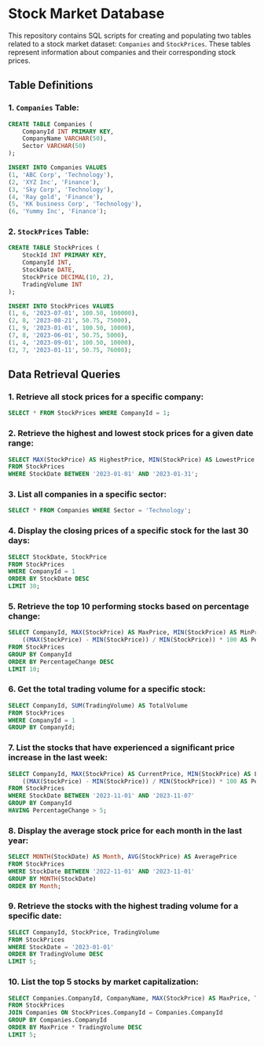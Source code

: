 # Stock Market Database

This repository contains SQL scripts for creating and populating two tables related to a stock market dataset: `Companies` and `StockPrices`. These tables represent information about companies and their corresponding stock prices.

## Table Definitions

### 1. `Companies` Table:

```sql
CREATE TABLE Companies (
    CompanyId INT PRIMARY KEY,
    CompanyName VARCHAR(50),
    Sector VARCHAR(50)
);

INSERT INTO Companies VALUES
(1, 'ABC Corp', 'Technology'),
(2, 'XYZ Inc', 'Finance'),
(3, 'Sky Corp', 'Technology'),
(4, 'Ray gold', 'Finance'),
(5, 'KK business Corp', 'Technology'),
(6, 'Yummy Inc', 'Finance');
```

### 2. `StockPrices` Table:

```sql
CREATE TABLE StockPrices (
    StockId INT PRIMARY KEY,
    CompanyId INT,
    StockDate DATE,
    StockPrice DECIMAL(10, 2),
    TradingVolume INT
);

INSERT INTO StockPrices VALUES
(1, 6, '2023-07-01', 100.50, 100000),
(2, 8, '2023-08-21', 50.75, 75000),
(1, 9, '2023-01-01', 100.50, 10000),
(7, 8, '2023-06-01', 50.75, 5000),
(1, 4, '2023-09-01', 100.50, 10000),
(2, 7, '2023-01-11', 50.75, 76000);
```

## Data Retrieval Queries

### 1. Retrieve all stock prices for a specific company:

```sql
SELECT * FROM StockPrices WHERE CompanyId = 1;
```

### 2. Retrieve the highest and lowest stock prices for a given date range:

```sql
SELECT MAX(StockPrice) AS HighestPrice, MIN(StockPrice) AS LowestPrice
FROM StockPrices
WHERE StockDate BETWEEN '2023-01-01' AND '2023-01-31';
```

### 3. List all companies in a specific sector:

```sql
SELECT * FROM Companies WHERE Sector = 'Technology';
```

### 4. Display the closing prices of a specific stock for the last 30 days:

```sql
SELECT StockDate, StockPrice
FROM StockPrices
WHERE CompanyId = 1
ORDER BY StockDate DESC
LIMIT 30;
```

### 5. Retrieve the top 10 performing stocks based on percentage change:

```sql
SELECT CompanyId, MAX(StockPrice) AS MaxPrice, MIN(StockPrice) AS MinPrice,
    ((MAX(StockPrice) - MIN(StockPrice)) / MIN(StockPrice)) * 100 AS PercentageChange
FROM StockPrices
GROUP BY CompanyId
ORDER BY PercentageChange DESC
LIMIT 10;
```

### 6. Get the total trading volume for a specific stock:

```sql
SELECT CompanyId, SUM(TradingVolume) AS TotalVolume
FROM StockPrices
WHERE CompanyId = 1
GROUP BY CompanyId;
```

### 7. List the stocks that have experienced a significant price increase in the last week:

```sql
SELECT CompanyId, MAX(StockPrice) AS CurrentPrice, MIN(StockPrice) AS LastWeekPrice,
    ((MAX(StockPrice) - MIN(StockPrice)) / MIN(StockPrice)) * 100 AS PercentageChange
FROM StockPrices
WHERE StockDate BETWEEN '2023-11-01' AND '2023-11-07'
GROUP BY CompanyId
HAVING PercentageChange > 5;
```

### 8. Display the average stock price for each month in the last year:

```sql
SELECT MONTH(StockDate) AS Month, AVG(StockPrice) AS AveragePrice
FROM StockPrices
WHERE StockDate BETWEEN '2022-11-01' AND '2023-11-01'
GROUP BY MONTH(StockDate)
ORDER BY Month;
```

### 9. Retrieve the stocks with the highest trading volume for a specific date:

```sql
SELECT CompanyId, StockPrice, TradingVolume
FROM StockPrices
WHERE StockDate = '2023-01-01'
ORDER BY TradingVolume DESC
LIMIT 5;
```

### 10. List the top 5 stocks by market capitalization:

```sql
SELECT Companies.CompanyId, CompanyName, MAX(StockPrice) AS MaxPrice, TradingVolume
FROM StockPrices
JOIN Companies ON StockPrices.CompanyId = Companies.CompanyId
GROUP BY Companies.CompanyId
ORDER BY MaxPrice * TradingVolume DESC
LIMIT 5;
```
